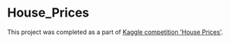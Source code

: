 # House_Prices

This project was completed as a part of [Kaggle competition 'House Prices'](https://www.kaggle.com/c/house-prices-advanced-regression-techniques).
